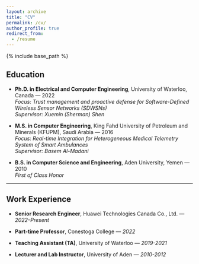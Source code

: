 ```yaml
---
layout: archive
title: "CV"
permalink: /cv/
author_profile: true
redirect_from:
  - /resume
---
```


{% include base_path %}

## Education

- **Ph.D. in Electrical and Computer Engineering**, University of Waterloo, Canada — 2022  
  *Focus: Trust management and proactive defense for Software-Defined Wireless Sensor Networks (SDWSNs)*  
  *Supervisor: Xuemin (Sherman) Shen*

- **M.S. in Computer Engineering**, King Fahd University of Petroleum and Minerals (KFUPM), Saudi Arabia — 2016  
  *Focus: Real-time Integration for Heterogeneous Medical Telemetry System of Smart Ambulances*   
  *Supervisor: Basem Al-Madani*  

- **B.S. in Computer Science and Engineering**, Aden University, Yemen — 2010  
  *First of Class Honor*  

---

## Work Experience

- **Senior Research Engineer**, Huawei Technologies Canada Co., Ltd. — *2022–Present*  

- **Part-time Professor**, Conestoga College — *2022* 

- **Teaching Assistant (TA)**, University of Waterloo — *2019-2021*

- **Lecturer and Lab Instructor**, University of Aden — *2010-2012*
